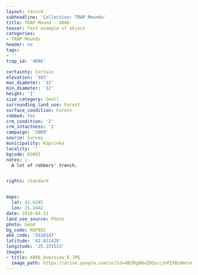 ```yaml
---
layout: record
subheadline: 'Collection: TRAP Mounds'
title: TRAP Mound - 4086
teaser: Test example of object
categories:
- TRAP Mounds
header: no
tags:
- ''
trap_id: '4086'

certainty: Certain
elevation: '393'
max_diameter: '12'
min_diameter: '12'
height: '1'
size_category: Small
surrounding_land_use: Forest
surface_condition: Forest
robbed: Yes
crm_condition: '2'
crm_intactness: '1'
campaign: '2009'
source: Survey
municipality: Koprinka
locality: ''
bgcode: DS001
notes: |-
  A lot of robbers' trench.


rights: standard


maps:
  lat: 42.6285
  lon: 25.2442
date: 2018-04-11
land_use_source: Photo
photo: Good
bg_code: КОР055
akb_code: '5510147'
latitude: '42.621428'
longitude: '25.331513'
images:
- title: 4086_Overview_E.JPG
  image_path: https://drive.google.com/uc?id=0B3Rg88wZDQsccjhFZXBzWmtvOVk
---
```

